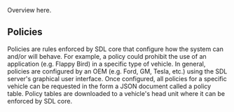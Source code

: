 Overview here.


## Policies

Policies are rules enforced by SDL core that configure how the system can and/or will behave. For example, a policy could prohibit the use of an application (e.g. Flappy Bird) in a specific type of vehicle. In general, policies are configured by an OEM (e.g. Ford, GM, Tesla, etc.) using the SDL server's graphical user interface. Once configured, all policies for a specific vehicle can be requested in the form a JSON document called a policy table. Policy tables are downloaded to a vehicle's head unit where it can be enforced by SDL core.